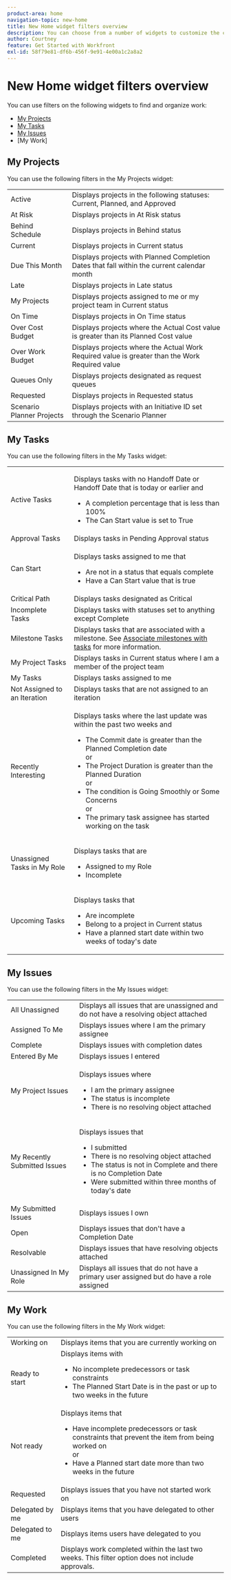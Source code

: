 ```yaml
---
product-area: home
navigation-topic: new-home
title: New Home widget filters overview
description: You can choose from a number of widgets to customize the content that appears on your Home page. These widgets can be resized and arranged on your Home page.
author: Courtney
feature: Get Started with Workfront
exl-id: 58f79e81-df6b-456f-9e91-4e00a1c2a8a2
---
```

# New Home widget filters overview

You can use filters on the following widgets to find and organize work:

* [My Projects](#my-projects)
* [My Tasks](#my-tasks)
* [My Issues](#my-issues)
* [My Work]

## My Projects

You can use the following filters in the My Projects widget:

<table>
  <tr>
    <td>Active</td>
    <td>Displays projects in the following statuses: Current, Planned, and Approved </td>
  </tr>
  <tr>
    <td>At Risk</td>
    <td>Displays projects in At Risk status </td>
  </tr>
  <tr>
    <td>Behind Schedule</td>
    <td>Displays projects in Behind status</td>
  </tr>
  <tr>
    <td>Current</td>
    <td>Displays projects in Current status </td>
  </tr>
  <tr>
    <td>Due This Month</td>
    <td>Displays projects with Planned Completion Dates that fall within the current calendar month</td>
  </tr>
  <tr>
    <td>Late</td>
    <td>Displays projects in Late status</td>
  </tr>
  <tr>
    <td>My Projects</td>
    <td>Displays projects assigned to me or my project team in Current status</td>
  </tr>
  <tr>
    <td>On Time</td>
    <td>Displays projects in On Time status</td>
  </tr>
  <tr>
    <td>Over Cost Budget</td>
    <td>Displays projects where the Actual Cost value is greater than its Planned Cost value</td>
  </tr>
  <tr>
    <td>Over Work Budget</td>
    <td>Displays projects where the Actual Work Required value is greater than the Work Required value</td>
  </tr>
  <tr>
    <td>Queues Only</td>
    <td>Displays projects designated as request queues</td>
  </tr>
  <tr>
    <td>Requested</td>
    <td>Displays projects in Requested status</td>
  </tr>
  <tr>
    <td>Scenario Planner Projects</td>
    <td>Displays projects with an Initiative ID set through the Scenario Planner</td>
  </tr>
</table>

## My Tasks

You can use the following filters in the My Tasks widget: 

<table>
  <tr>
    <td>Active Tasks</td>
    <td><p>Displays tasks with no Handoff Date or Handoff Date that is today or earlier and</p>
<ul>
  <li>A completion percentage that is less than 100%</li>
  <li>The Can Start value is set to True</li>
</ul>
</td>
  </tr>
   <!-- <tr>
    <td>All Unassigned Tasks</td>
    <td></td>
  </tr> -->
  <tr>
    <td>Approval Tasks</td>
    <td>Displays tasks in Pending Approval status</td>
  </tr>
  <tr>
    <td>Can Start</td>
    <td><p>Displays tasks assigned to me that</p>
<ul>
  <li>Are not in a status that equals complete</li>
  <li>Have a Can Start value that is true</li>
</ul>
</td>
  </tr>
  <tr>
    <td>Critical Path</td>
    <td>Displays tasks designated as Critical</td>
  </tr>
  <tr>
    <td>Incomplete Tasks</td>
    <td>Displays tasks with statuses set to anything except Complete</td>
  </tr>
  <tr>
    <td>Milestone Tasks</td>
    <td>Displays tasks that are associated with a milestone. See <a href="/help/quicksilver/manage-work/tasks/manage-tasks/associate-milestones-with-tasks.md">Associate milestones with tasks</a> for more information.
</td>
  </tr>
  <tr>
    <td>My Project Tasks</td>
    <td>Displays tasks in Current status where I am a member of the project team </td>
  </tr>
    <tr>
    <td>My Tasks</td>
    <td>Displays tasks assigned to me</td>
  </tr>
  <tr>
    <td>Not Assigned to an Iteration</td>
    <td>Displays tasks that are not assigned to an iteration</td>
  </tr>
  <tr>
    <td>Recently Interesting</td>
    <td><p>Displays tasks where the last update was within the past two weeks and</p>
<ul>
  <li>The Commit date is greater than the Planned Completion date</li>
  or
  <li>The Project Duration is greater than the Planned Duration</li>
  or
  <li>The condition is Going Smoothly or Some Concerns</li>
  or
  <li>The primary task assignee has started working on the task</li>
</ul>
</td>
  </tr>
  <tr>
    <td>Unassigned Tasks in My Role</td>
    <td><p>Displays tasks that are</p>
<ul>
  <li>Assigned to my Role</li>
  <li>Incomplete</li>
</ul>
</td>
  </tr>
  <tr>
    <td>Upcoming Tasks</td>
    <td><p>Displays tasks that</p>
<ul>
  <li>Are incomplete</li>
  <li>Belong to a project in Current status</li>
  <li>Have a planned start date within two weeks of today's date</li>
</ul>
</td>
  </tr>
</table>

## My Issues

You can use the following filters in the My Issues widget:

<table>
<tr>
    <td>All Unassigned</td>
    <td>Displays all issues that are unassigned and do not have a resolving object attached </td>
  </tr>
  <tr>
    <td>Assigned To Me</td>
    <td>Displays issues where I am the primary assignee</td>
  </tr>
  <tr>
    <td>Complete</td>
    <td>Displays issues with completion dates </td>
  </tr>
  <tr>
    <td>Entered By Me</td>
    <td>Displays issues I entered</td>
  </tr>
  <tr>
    <td>My Project Issues</td>
    <td><p>Displays issues where</p>
<ul>
  <li>I am the primary assignee</li>
  <li>The status is incomplete</li>
  <li>There is no resolving object attached</li>
</ul>
</td>
  </tr>
    <tr>
    <td>My Recently Submitted Issues</td>
    <td><p>Displays issues that</p>
<ul>
  <li>I submitted</li>
  <li>There is no resolving object attached</li>
  <li>The status is not in Complete and there is no Completion Date</li>
  <li>Were submitted within three months of today's date</li>
</ul>
</td>
  </tr>
    </tr>
    <tr>
    <td>My Submitted Issues</td>
    <td>Displays issues I own</td>
  </tr>
  <tr>
    <td>Open</td>
    <td>Displays issues that don't have a Completion Date</td>
  </tr>
  <tr>
    <td>Resolvable</td>
    <td>Displays issues that have resolving objects attached</td>
  </tr>
  <tr>
    <td>Unassigned In My Role</td>
    <td>Displays all issues that do not have a primary user assigned but do have a role assigned </td>
  </tr>
</table>

## My Work

You can use the following filters in the My Work widget:

<table>
  <tbody>
    <tr>
      <td>Working on</td>
      <td>Displays items that you are currently working on</td>
    </tr>
    <tr>
      <td>Ready to start</td>
      <td>Displays items with 
      <ul>
      <li>No incomplete predecessors or task constraints</li>
      <li>The Planned Start Date is in the past or up to two weeks in the future</li>
      </ul>
      </td>
    </tr>
    <tr>
      <td>Not ready</td>
      <td>Displays items that 
       <ul>
      <li>Have incomplete predecessors or task constraints that prevent the item from being worked on</li>
      or
      <li>Have a Planned start date more than two weeks in the future</li>
      </ul>
       </td>
    </tr>
    <tr>
      <td>Requested</td>
      <td>Displays issues that you have not started work on</td>
    </tr>
    <tr>
      <td>Delegated by me</td>
      <td>Displays items that you have delegated to other users</td>
    </tr>
    <tr>
      <td>Delegated to me</td>
      <td>Displays items users have delegated to you</td>
    </tr>
    <tr>
      <td>Completed</td>
      <td>Displays work completed within the last two weeks. This filter option does not include approvals.</td>
    </tr>
  </tbody>
</table>